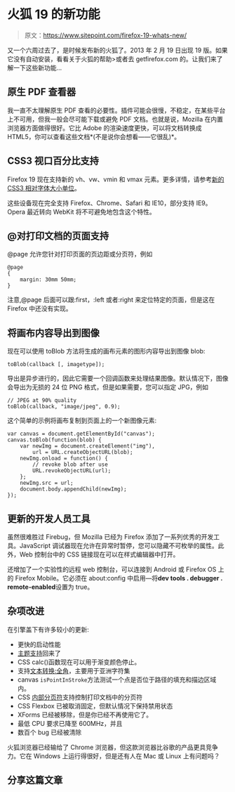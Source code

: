 # 火狐 19 的新功能

> 原文：<https://www.sitepoint.com/firefox-19-whats-new/>

又一个六周过去了，是时候发布新的火狐了。2013 年 2 月 19 日出现 19 版。如果它没有自动安装，看看关于火狐的帮助>或者去 getfirefox.com 的。让我们来了解一下这些新功能…

## 原生 PDF 查看器

我一直不太理解原生 PDF 查看的必要性。插件可能会很慢，不稳定，在某些平台上不可用，但我一般会尽可能下载或避免 PDF 文档。也就是说，Mozilla 在内置浏览器方面做得很好。它比 Adobe 的渲染速度更快，可以将文档转换成 HTML5，你可以查看这些文档*(不是说你会想看——它很乱)*。

## CSS3 视口百分比支持

Firefox 19 现在支持新的 vh、vw、vmin 和 vmax 元素。更多详情，请参考[新的 CSS3 相对字体大小单位](https://www.sitepoint.com/new-css3-relative-font-size/)。

这些设备现在完全支持 Firefox、Chrome、Safari 和 IE10，部分支持 IE9。Opera 最近转向 WebKit 将不可避免地包含这个特性。

## @对打印文档的页面支持

@page 允许您针对打印页面的页边距或分页符，例如

```
@page
{
	margin: 30mm 50mm;
} 
```

注意,@page 后面可以跟:first，:left 或者:right 来定位特定的页面，但是这在 Firefox 中还没有实现。

## 将画布内容导出到图像

现在可以使用 toBlob 方法将生成的画布元素的图形内容导出到图像 blob:

```
toBlob(callback [, imagetype]);
```

导出是异步进行的，因此它需要一个回调函数来处理结果图像。默认情况下，图像会导出为无损的 24 位 PNG 格式，但是如果需要，您可以指定 JPG，例如

```
// JPEG at 90% quality
toBlob(callback, "image/jpeg", 0.9);
```

这个简单的示例将画布复制到页面上的一个新图像元素:

```
var canvas = document.getElementById("canvas");
canvas.toBlob(function(blob) {
	var newImg = document.createElement("img"),
		url = URL.createObjectURL(blob);
	newImg.onload = function() {
		// revoke blob after use
		URL.revokeObjectURL(url);
	};
	newImg.src = url;
	document.body.appendChild(newImg);
}); 
```

## 更新的开发人员工具

虽然很难胜过 Firebug，但 Mozilla 已经为 Firefox 添加了一系列优秀的开发工具。JavaScript 调试器现在允许在异常时暂停，您可以隐藏不可枚举的属性。此外，Web 控制台中的 CSS 链接现在可以在样式编辑器中打开。

还增加了一个实验性的远程 web 控制台，可以连接到 Android 或 Firefox OS 上的 Firefox Mobile。它必须在 about:config 中启用—将**dev tools . debugger . remote-enabled**设置为 true。

## 杂项改进

在引擎盖下有许多较小的更新:

*   更快的启动性能
*   [主题支持](https://addons.mozilla.org/en-US/firefox/themes/)回来了
*   CSS calc()函数现在可以用于渐变颜色停止。
*   支持[文本转换:全角](https://developer.mozilla.org/en-US/docs/CSS/text-transform)，主要用于亚洲字符集
*   canvas `isPointInStroke`方法测试一个点是否位于路径的填充和描边区域内。
*   CSS [内部分页符](https://developer.mozilla.org/en-US/docs/CSS/page-break-inside)支持控制打印文档中的分页符
*   CSS Flexbox 已被取消固定，但默认情况下保持禁用状态
*   XForms 已经被移除，但是你已经不再使用它了。
*   最低 CPU 要求已降至 600MHz，并且
*   数百个 bug 已经被清除

火狐浏览器已经输给了 Chrome 浏览器，但这款浏览器比谷歌的产品更具竞争力。它在 Windows 上运行得很好，但是还有人在 Mac 或 Linux 上有问题吗？

## 分享这篇文章